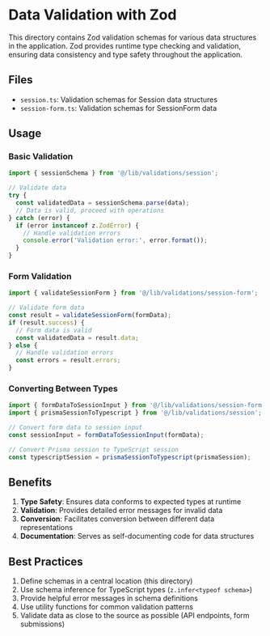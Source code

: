 # Data Validation with Zod

This directory contains Zod validation schemas for various data structures in the application. Zod provides runtime type checking and validation, ensuring data consistency and type safety throughout the application.

## Files

- `session.ts`: Validation schemas for Session data structures
- `session-form.ts`: Validation schemas for SessionForm data

## Usage

### Basic Validation

```typescript
import { sessionSchema } from '@/lib/validations/session';

// Validate data
try {
  const validatedData = sessionSchema.parse(data);
  // Data is valid, proceed with operations
} catch (error) {
  if (error instanceof z.ZodError) {
    // Handle validation errors
    console.error('Validation error:', error.format());
  }
}
```

### Form Validation

```typescript
import { validateSessionForm } from '@/lib/validations/session-form';

// Validate form data
const result = validateSessionForm(formData);
if (result.success) {
  // Form data is valid
  const validatedData = result.data;
} else {
  // Handle validation errors
  const errors = result.errors;
}
```

### Converting Between Types

```typescript
import { formDataToSessionInput } from '@/lib/validations/session-form';
import { prismaSessionToTypescript } from '@/lib/validations/session';

// Convert form data to session input
const sessionInput = formDataToSessionInput(formData);

// Convert Prisma session to TypeScript session
const typescriptSession = prismaSessionToTypescript(prismaSession);
```

## Benefits

1. **Type Safety**: Ensures data conforms to expected types at runtime
2. **Validation**: Provides detailed error messages for invalid data
3. **Conversion**: Facilitates conversion between different data representations
4. **Documentation**: Serves as self-documenting code for data structures

## Best Practices

1. Define schemas in a central location (this directory)
2. Use schema inference for TypeScript types (`z.infer<typeof schema>`)
3. Provide helpful error messages in schema definitions
4. Use utility functions for common validation patterns
5. Validate data as close to the source as possible (API endpoints, form submissions)
